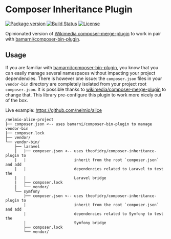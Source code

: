 # Composer Inheritance Plugin

[![Package version](https://img.shields.io/packagist/vpre/theofidry/composer-inheritance-plugin.svg?style=flat-square)](https://packagist.org/packages/theofidry/composer-inheritance-plugin)
[![Build Status](https://travis-ci.org/theofidry/composer-inheritance-plugin.svg?branch=master&style=flat-square)](https://travis-ci.org/theofidry/composer-inheritance-plugin)
[![License](https://img.shields.io/badge/license-MIT-red.svg?style=flat-square)](LICENSE)

Opinionated version of [Wikimedia composer-merge-plugin][1] to work in pair with [bamarni/composer-bin-plugin][2].


## Usage

If you are familiar with [bamarni/composer-bin-plugin][2], you know that you can
easily manage several namespaces without impacting your project dependencies.
There is however one issue: the `composer.json` files in your `vendor-bin`
directory are completely isolated from your project root `composer.json`. It is
possible thanks to [wikimedia/composer-merge-plugin][1] to change that. This
library pre-configure this plugin to work more nicely out of the box.

Live example: https://github.com/nelmio/alice

```
/nelmio-alice-project
├── composer.json <-- uses bamarni/composer-bin-plugin to manage vendor-bin
├── composer.lock
├── vendor/
└── vendor-bin/
    ├── laravel
    |   ├── composer.json <-- uses theofidry/composer-inheritance-plugin to
    |   |                     inherit from the root `composer.json` and add
    |   |                     dependencies related to Laravel to test the
    |   |                     Laravel bridge
    |   ├── composer.lock
    |   └── vendor/
    └── symfony
        ├── composer.json <-- uses theofidry/composer-inheritance-plugin to
        |                     inherit from the root `composer.json` and add
        |                     dependencies related to Symfony to test the
        |                     Symfony bridge
        ├── composer.lock
        └── vendor/
```


[1]: https://github.com/wikimedia/composer-merge-plugin
[2]: https://github.com/bamarni/composer-bin-plugin
[3]: https://github.com/sensiolabs-de/deptrac
[4]: https://github.com/bobthecow/psysh
[5]: https://symfony.com
[6]: https://laravel.com
[7]: https://github.com/tommy-muehle/tooly-composer-script
[8]: https://phpunit.de/
